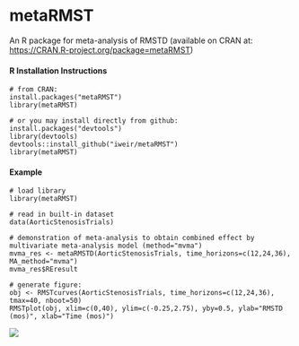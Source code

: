 # metaRMST
An R package for meta-analysis of RMSTD (available on CRAN at: https://CRAN.R-project.org/package=metaRMST)

#### R Installation Instructions
```
# from CRAN:
install.packages("metaRMST")
library(metaRMST)

# or you may install directly from github:
install.packages("devtools")
library(devtools)
devtools::install_github("iweir/metaRMST")
library(metaRMST)
```

#### Example 
```
# load library
library(metaRMST)

# read in built-in dataset 
data(AorticStenosisTrials)

# demonstration of meta-analysis to obtain combined effect by multivariate meta-analysis model (method="mvma")
mvma_res <- metaRMSTD(AorticStenosisTrials, time_horizons=c(12,24,36), MA_method="mvma")
mvma_res$REresult

# generate figure:
obj <- RMSTcurves(AorticStenosisTrials, time_horizons=c(12,24,36), tmax=40, nboot=50)
RMSTplot(obj, xlim=c(0,40), ylim=c(-0.25,2.75), yby=0.5, ylab="RMSTD (mos)", xlab="Time (mos)")
```

![](https://cranlogs.r-pkg.org/badges/grand-total/metaRMST?color=yellow)
